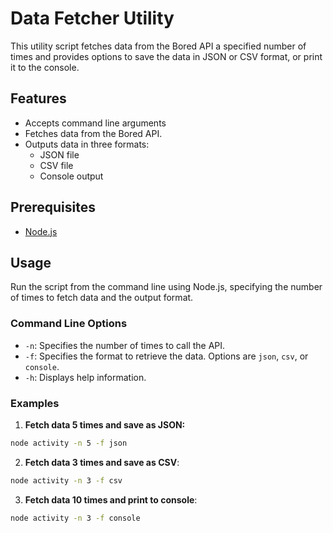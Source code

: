 # Data Fetcher Utility

This utility script fetches data from the Bored API a specified number of times and provides options to save the data in JSON or CSV format, or print it to the console.

## Features

- Accepts command line arguments
- Fetches data from the Bored API.
- Outputs data in three formats:
  - JSON file
  - CSV file
  - Console output

## Prerequisites

- [Node.js](https://nodejs.org/)

## Usage

Run the script from the command line using Node.js, specifying the number of times to fetch data and the output format.

### Command Line Options

- `-n`: Specifies the number of times to call the API.
- `-f`: Specifies the format to retrieve the data. Options are `json`, `csv`, or `console`.
- `-h`: Displays help information.

### Examples

1. **Fetch data 5 times and save as JSON:**

```sh
node activity -n 5 -f json
```

2. **Fetch data 3 times and save as CSV**:

```sh
node activity -n 3 -f csv
```

3. **Fetch data 10 times and print to console**:

```sh
node activity -n 3 -f console
```
